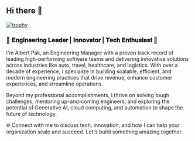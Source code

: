 ## Hi there 👋

[![trophy](https://github-profile-trophy.vercel.app/?username=albertpak&theme=nord)](https://github.com/albertpak)

### 🚀 𝐄𝐧𝐠𝐢𝐧𝐞𝐞𝐫𝐢𝐧𝐠 𝐋𝐞𝐚𝐝𝐞𝐫 | 𝐈𝐧𝐧𝐨𝐯𝐚𝐭𝐨𝐫 | 𝐓𝐞𝐜𝐡 𝐄𝐧𝐭𝐡𝐮𝐬𝐢𝐚𝐬𝐭 🌟

I'm Albert Pak, an Engineering Manager with a proven track record of leading high-performing software teams and delivering innovative solutions across industries like auto, travel, healthcare, and logistics. With over a decade of experience, I specialize in building scalable, efficient, and modern engineering practices that drive revenue, enhance customer experiences, and streamline operations.

Beyond my professional accomplishments, I thrive on solving tough challenges, mentoring up-and-coming engineers, and exploring the potential of Generative AI, cloud computing, and automation to shape the future of technology.

🌐 Connect with me to discuss tech, innovation, and how I can help your organization scale and succeed. Let's build something amazing together.
